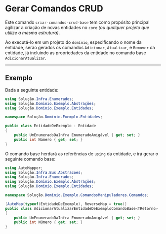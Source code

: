 # Gerar Comandos CRUD

Este comando `criar-comandos-crud-base` tem como propósito principal agilizar a criação de novas entidades no `core` *(ou qualquer projeto que utilize a mesma estrutura)*.

Ao executá-lo em um projeto do `domínio`, especificando o nome da entidade, serão gerados os comandos `Adicionar`, `Atualizar`, e `Remover` da entidade, já incluindo as propriedades da entidade no comando base `AdicionarAtualizar`.

-----

## Exemplo

Dada a seguinte entidade:

```c#
using Solução.Infra.Enumerados;
using Solução.Dominio.Exemplo.Abstrações;
using Solução.Dominio.Exemplo.Entidades;

namespace Solução.Dominio.Exemplo.Entidades;

public class EntidadeDeExemplo : Entidade
{
    public UmEnumeradoDaInfra EnumeradoAmigável { get; set; }
    public int Número { get; set; }
}
```

O comando base herdará as referências de `using` da entidade, e irá gerar o seguinte comando base:

```c#
using AutoMapper;
using Solução.Infra.Bus.Abstracoes;
using Solução.Infra.Enumerados;
using Solução.Dominio.Exemplo.Abstrações;
using Solução.Dominio.Exemplo.Entidades;

namespace Solução.Dominio.Exemplo.ComandosManipuladores.Comandos;

[AutoMap(typeof(EntidadeDeExemplo), ReverseMap = true)]
public class AdicionarAtualizarEntidadeDeExemploComandoBase<TRetorno> : Comando<TRetorno>
{
	public UmEnumeradoDaInfra EnumeradoAmigável { get; set; }
    public int Número { get; set; }
}
```